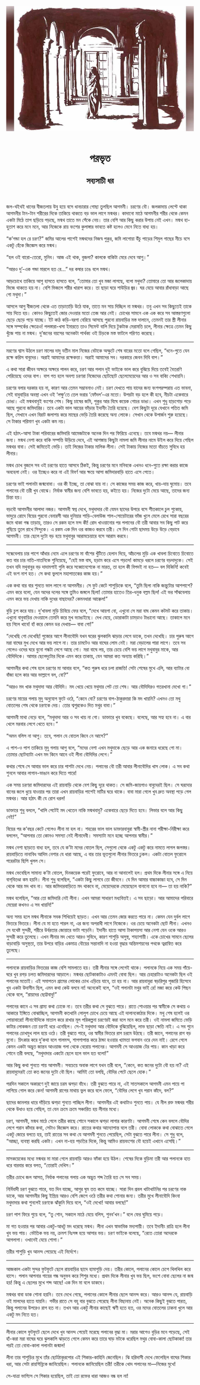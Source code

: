 <div align=center> <img src="../../metadata/images/rabibasariya/পরভৃত-সব্যসাচী-ধর.jpg" align="center"></div><br><h1 align=center>পরভৃত</h1>
<h2 align=center>সব্যসাচী ধর</h2><br>

জল-থইথই ধানের বীজতলায় উবু হয়ে বসে ধানচারার গোছা তুলছিল আগমনী। চরণের বৌ। জলকাদায় লেপ্টে থাকা আগমনীর টান-টান শরীরের দিকে তাকিয়ে থাকতে বড় ভাল লাগে মন্মথর। কাদানো মাঠে আগমনীর শরীর থেকে কেমন একটা মিঠে তাপ ছড়িয়ে পড়ছে, মন্মথ তাতে মন সেঁকে নেয়। তার বেশি আর কিছু করার উপায় নেই এখন। মন্মথ হা-হুতাশ করে মনে মনে, আর নিজেকে রায় বংশের কুলাঙ্গার ভাবতে কষ্ট হলেও মেনে নিতে বাধ্য হয়।

“ক’গন্ডা হল রে চরণ?" জমির আলের পাশেই মন্মথদের নিজস্ব পুকুর, জমি লাগোয়া উঁচু পাড়ের শিমুল গাছের নীচে বসে একটু হেঁকে জিজ্ঞেস করে মন্মথ।

“হল ওই বারো-তেরো, মুনিব। আজ এই থাক, বুজলা? কালকে বাকিটা মেরে দেবে আগু।”

“আরও দু’-এক গন্ডা মারলে
হত রে...” দর কষার ঢঙে বলে মন্মথ।

আড়চোখে তাকিয়ে আগু হাসতে হাসতে বলে, “তোমার তো খুব মজা লাগছে, বলো মথুদা? তোমারে তো আর জলেকাদায় ভিজে থাকতে হয় না। বেশি ভিজলে শরীর খারাপ করে। তা ছাড়া ঘরে শাউড়ির জ্বর। ঘর যেয়ে আবার রাঁধাবাড়া আছে গো মথুদা।”

আসলে আগু বীজতলা থেকে এত তাড়াতাড়ি উঠে যাক, তাতে মন সায় দিচ্ছিল না মন্মথর। তবু এখন সব কিছুতেই তাকে সায় দিতে হয়। কোনও কিছুতেই জোর দেওয়ার মতো তেজ আর নেই। চোখের সামনে এক এক করে সব আস্তরণগুলো ছেড়ে ছেড়ে পড়ে যাচ্ছে। ইট কাঠ কড়ি-বরগা বেরিয়ে আসছে পুরনো রায়বাড়ির মস্ত দালানে, তেমনই তার স্ত্রী লীনার সঙ্গে সম্পর্কের ক্ষেত্রেও! পলস্তারা-খসা ইমারতে তাও সিমেন্ট বালি দিয়ে টুকটাক মেরামতি চলে, লীনার ক্ষেত্রে তেমন কিছু খুঁজে পায় না মন্মথ। দু’জনের বয়সের অনেকটা পার্থক্য ওই চিড়কে মস্ত ফাটলে পরিণত করেছে।



*****

মরণের শ্বাস উঠলে চরণ মালের দাদু যতীন মাল নিজের বেটাকে অস্ফুটে শেষ বারের মতো বলে গেছিল, “ধনে-পুতে যেন রক্ষে করিস বাবুদের। অরাই আমাদের রক্ষেকত্তা। অরাই আমাদের সব। দরকারে জেবন দিবি বাপ।”

এ কথা সারা জীবন অক্ষরে অক্ষরে পালন করে, চরণ আর পলান দুই ভাইকে ভাল করে বুঝিয়ে দিয়ে তবেই বৈতরণি পেরিয়েছে ওদের বাপ। বাপ গত হলে অবশ্য চরণরা নিজেদের ছোটছোট ছেলেমেয়েদের আর ও সব বাক্যি শেখায়নি।

চরণের বলার দরকার হয় না, কারণ আর তেমন সম্ভাবনাও নেই। চরণ দেখতে পায় যাদের জন্য বংশপরম্পরায় এত ভাবনা, সেই বাবুবাড়ির অবস্থা এখন ওই ‘লম্ফু’তে তেল ভরার ‘ফোঁদল’-এর মতো। উপরটা বড় হলে কী হবে, নীচটা একেবারে চোঙা। এই মন্মথবাবুই বংশের শেষ। কিছু চাষের জমি, পুকুর আর বিঘে কয়েক গোচর ডাঙা। এখন শুধু হাড়গোড় পড়ে আছে পুরনো জমিদারির। তবে একটা ভাল আয়ের ভাঁড়ার ইদানীং তৈরি হয়েছে। বেশ কিছুটা দূরে যেখানে পতিত জমি ছিল, সেখানে এখন বিরাট জলাশয় করে মাছের ভেড়ি তৈরি করেছে অন্য লোকে। সেখান থেকে উপার্জন শুরু হয়েছে। সে টাকার পরিমাণ খুব একটা কম নয়।

এই হঠাৎ-আসা টাকা পরিবারের জমিদারি আমেজটাকে অনেক দিন পর ফিরিয়ে এনেছে। তবে মন্মথর নয়— লীনার জন্য। মন্মথ নেশা করে বাকি সম্পত্তি উড়িয়ে দেবে, এই আশঙ্কায় কিছুটা নামলা জমি লীনার নামে উইল করে দিয়ে গেছিল মন্মথর বাবা। সেই জমিতেই ভেড়ি। তাই লিজ়ের টাকার মালিক লীনা। সেই টাকায় নিজের মতো বাঁচতে সুবিধে হয় লীনার।

মন্মথ চোখ বুজলে সব ওই চরণের হাতে আসবে ঠিকই, কিন্তু চরণের মনে মনিবকে এখনও ধনে-পুতে রক্ষা করার কাজে অবহেলা নেই। ওর ইচ্ছেও করে না এই বিবর্ণ আর ক্ষয়ে আসা জমিদারবাড়ি হাতে এসে পেতে।

চরণের ভাই পলানটা জন্মবোবা। ওর কী ইচ্ছে, তা বোঝা যায় না। সে কাজের সময় কাজ করে, খায়-দায় ঘুমোয়। তবে পলানের বৌ তরী খুব বোঝে। নির্বাক স্বামীর জন্য বেশি ভাবতে হয়, কইতে হয়। নিজের দুটো মেয়ে আছে, তাদের জন্য চিন্তা হয়।

বড়বৌ আগমনীর আলাদা নজর। আগমনী স্বপ্ন দেখে, মথুদাদার বৌ যেমন ছাদের উপরে বসে শীতকালে চুল শুকোয়, ভাদুরে রোদে বিয়ের পুরনো বেনারসী আর দুনিয়ার শাড়ি-বেলাউজ শাল-সোয়েটারের ভাঁজ খুলে মেলে রেখে সারা বছরের জমে থাকা গন্ধ তাড়ায়, তারও সে রকম হলে মন্দ কী! রোদ খাওয়ানোর পর পলানের বৌ তরী আবার সব কিছু পাট করে গুছিয়ে তুলে রাখে সিন্দুকে। এ রকম এক দিন ওর কাজও করবে তরী। সে দিন গোটা ছাদময় উড়ে উড়ে বেড়াবে আগমনী। তার ছেলে দুটো বড় হয়ে মথুবাবুর আরামচেয়ারে বসে আরাম করবে।



*****

সন্ধেবেলায় চার পাশে আঁধার নেমে এলে চরণের মা বাঁশের খুঁটিতে হেলান দিয়ে, আঁচলের মুড়ি এক খাবলা চিবোতে চিবোতে কত বার চার নাতি-নাতনিকে শুনিয়েছে, “হেই মস্ত বাঘ, হড়াম করে এসে পড়লে! কামড়ে ধরলে চরণের বড়দাদুকে। সেই তখন যদি মথুবাবুর বড় দাদামশাই গুলি করে সব্বোনেশেকে না মারত, তা হলে কী বিপদই না হত— বল দিকিনি! কবেই এই বংশ নাশ হত। সে কথা ভুললে মহাপাতকের কাজ হয়।”

এক কথা বার বার শুনতে ভাল লাগে না আগমনীর। সে ফুট কেটে শাশুড়িকে বলে, “তুমি ছিলা নাকি জন্তুটোর আশপাশে? এমন করে বলো, যেন অদের দলের সঙ্গে তুমিও জঙ্গলে ছিলা! তোমার হাতেও তির-ধনুক বল্লম ছিল! এই ভর সাঁঝবেলায় এমন করে ভয় দেখায় নাকি দুধের বাছাদের? কেমনধারা আক্কেল!”

বুড়ি চুপ করে যায়। দু’খাবলা মুড়ি চিবিয়ে ফের বলে, “দেখে আয়গা বো, এখুনো সে মরা বাঘ কেমন কটমট করে তাকায়। এখুনো বাবুবাড়ির দেওয়ালে তেমনি করে মুখ ভ্যাঙাইছে। দেখ যেয়ে, ডোরাকাটা চামড়াও টাঙানো আছে। তাকালে মনে হয় গিলে খাবে! হাঁ করে কেমন ডর দেখায়— বাবা গো!”

“দেখেছি গো দেখেছি! পুজোর আগে লীনাবৌদি যখন ঘরের ঝুলকালি ঝাড়ার লেগে ডাকে, তখন দেখেছি। চার পুরুষ আগে মরা বাঘের মুখ দেখে আর ভয় লাগে না। তার চামটেও আর বাঘের লোম নেই। মরা বেড়ালের পারা লাগে। তবে সব গেলেও ওদের ঘরে বুনো গন্ধটা লেগে আছে গো। মরা বাঘে লয়, তার চেয়ে বেশি ভয় লাগে মথুবাবুর মাকে, আর বৌদিদিকে। আমার ছেলেদুটোর দিকে এমন করে তাকায়, যেন আমরা কত অন্যায় করিছি।”

আগমনীর কথা শেষ হলে চরণের মা আবার বলে, “কত পুরুষ ধরে চলা রাজত্তি! সেটা শেষের মুখে এলি, আর ব্যাটার বো বাঁজা হলে কার আর ভাল্লাগে বল, বো?”

“আরও মদ খাক মথুদাদা আর বৌদিদি। মদ খেয়ে খেয়ে মথুদার
পেট তো শেষ। আর বৌদিদিরও গতরখানা দেখো গা।”

চরণের মায়ের গলায় মৃদু অনুযোগ ফুটে ওঠে, “কেনে বো? চরণের বাপ-ঠাকুরদারা কি মদ খায়নি? এখনও তো মথু বোতলের শেষ থেকে চরণকে দেয়। তোর শ্বশুরকেও দিত মথুর বাবা।”

আগমনী মাথা নেড়ে বলে, “মথুদাদা আর ও সব খায় না গো। ডাক্তারে খুব বকেছে। বলেছে, আর সহ্য হবে না। এ বার খেলে মরবার লেগে খেতে হবে।”

“অমন বলিস না আগু। তবে, পলান যে বোতল কিনে নে আসে?”

এ পাশ-ও পাশ তাকিয়ে মৃদু গলায় আগু বলে, “মদের নেশা এখন মথুদাকে ছেড়ে আর এক জনারে ধরেছে গো মা। তোমার ছোটব্যাটা এখন মদ কিনে আনে ওই লীনা বৌদিদির লেগে।”

কথার শেষে সে আবার ভাল করে চার পাশটা দেখে নেয়। পলানের বৌ তরী আবার লীনাবৌদির খাস লোক। এ সব কথা শুনলে আবার লাগান-ভাঙান করে দিতে পারে!



এক সময় চরণরা জমিদারদের এই রায়বাড়ি থেকে বেশ কিছু দূরে থাকত। সে জমি-জায়গাও বাবুদেরই ছিল। সে ঘরদোর বানের জলে ধুয়ে যাওয়ার পর তারা এখন রায়বাড়ির পাশেই মাটির ঘরে থাকে। বাবা মারা গেলে খুব দ্রুত অবস্থা পড়ে গেল মন্মথর। আর হঠাৎ কী যে রোগ ধরল!

ডাক্তারে শুধু বললে, “খালি পেটেই মদ খেতেন নাকি মন্মথবাবু? একেবারে ছেড়ে দিতে হবে। লিভার বলে আর কিছু নেই!”

বিয়ের পর ক’বছর কেটে গেলেও লীনা মা হল না। শহরের ভাল ভাল ডাক্তারবাবুরা স্বামী-স্ত্রীর নানা পরীক্ষা-নিরীক্ষা করে বললেন, “আপনার তো কোনও সমস্যা নেই লীনাদেবী। সমস্যাটা মনে হচ্ছে আপনার স্বামীর।”

মন্মথ নেশা ছাড়তে বাধ্য হল, তবে যে ক’টা মদের বোতল ছিল, সেগুলো থেকে একটু একটু করে নামতে লাগল জলস্তর। রায়বাড়িতে নানাবিধ আদিম নেশার যে ধারা আছে, এ বার তার ভূতগুলো লীনার ভিতরে ঢুকল। একটা বোতল ফুরোলে পরেরটার ছিপি খুলল সে।

মন্মথ ভেবেছিল সামান্য ক’টা বোতল, দিনকয়েক পরেই ফুরোবে, আর না আনালেই হল। প্রথম দিকে লীনার সঙ্গে এ নিয়ে বাগ্‌বিতণ্ডা কম হয়নি। লীনা শুধু বলেছিল, “একটা কিছু লাগবে তো জীবনে। যে দিন আমার বাচ্চাকাচ্চা হবে, সে দিন থেকে আর মদ খাব না। আর জমিদারবাড়িতে মদ থাকবে না, মেয়েদেরকে মেয়েছেলে বানানো হবে না— তা হয় নাকি?”

মন্মথ বলেছিল, “আর তো জমিদারি নেই লীনা। এখন আমরা সাধারণ মধ্যবিত্তই। এ সব ছাড়ো। আর আমাদের পরিবারে মেয়েরা কখনও এ সব খায়নি!”

অন্য সময় হলে মন্মথ লীনাকে সবক শিখিয়েই ছাড়ত। এখন আর তেমন জোর করতে পারে না। কেমন যেন দুর্বল লাগে ভিতরে ভিতরে। লীনা যে মা হতে পারল না, এর জন্য অপরাধী লাগে নিজেকে। ওর চেয়ে অনেকটা ছোট লীনা। এখনও সে যথেষ্ট সুন্দরী, শরীরে উর্বরতার জোয়ারে ভাটা পড়েনি। ইদানীং হাতে আসা টাকাপয়সা আর নেশা যেন ওকে আরও সুন্দরী করে তুলেছে। এখন লীনার মদ খেতে আরও সুবিধে, কারণ শাশুড়ি অসুস্থ, শয্যাশায়ী। একে চোখের সামনে ছেলের বাড়াবাড়ি অসুস্থতা, তার উপরে বাড়ির একমাত্র বৌয়ের সন্তানাদি না হওয়া বৃদ্ধার অন্তিমশয়নের পথকে ত্বরান্বিত করে তুলেছে।



*****

পলানকে রায়বাড়ির ভিতরের কাজ বেশি সামলাতে হয়। তরী লীনার সঙ্গে লেগেই থাকে। পলানকে নিয়ে এক সময় গাঁয়ে-ঘরে খুব রগড় চলত জমিদারদের আড়ালে। মন্মথর ছোটকাকাটাও এমনই বোবা ছিল। আর চেহারাটাও অনেকটা ছিল ওই পলানের মতোই। এই সমাপতন গ্রামের লোকের চোখ এড়িয়ে যাবে, তা হয় না। আর রায়বাবুরা ষড়রিপুর পূজারি হিসেবে খুব একটা উদাসীন ছিল, এমন কথা কেউ বলবে না! অনেকেই বলে, “ওই পলানটা মথুর ভাই রে! মজা করে কেউ পিছন থেকে বলে, “রায়দের ছোট্টবাবু!”

পলানের কানে এ সব গ্রাম্য কথা ঢোকে না। তবে তরীর কথা সে বুঝতে পারে। রাতে শোওয়ার পর স্বামীকে সে কথায় ও আকারে ইঙ্গিতে বোঝাচ্ছিল, আগমনী কতখানি লোলুপ চোখে চেয়ে আছে এই দালানকোঠার দিকে। মথু শেষ হলেই ওর পোয়াবারো! লীনাবৌদিকে মাতাল করে রাখার মূল পরিকল্পনা চরণেরই করা বলে মনে করে তরী। ওই নামলা জমিতে ভেড়ি কাটার লোকজন তো চরণই ধরে এনেছিল। সে-ই মথুদাদা আর বৌদিকে বুঝিয়েছিল, লাভ ছাড়া ক্ষেতি নাই। এ সব শুনে পলানের চোখমুখ লাল হয়ে ওঠে। তরী বুঝতে পারে, ওর স্বামীর ভিতরে রাগ চরমে উঠছে। তরী জানে, পলানের রাগ বড় বুনো। চিৎকার করে দু’কথা বলে গালমন্দ, শাপশাপান্ত করে ঠান্ডা হওয়ার খ্যামতা ভগবান ওরে দেন নাই। রেগে গেলে কেমন একটা অদ্ভুত জান্তব আওয়াজ গলা থেকে বেরোয় পলানের। আগমনী সে আওয়াজ টের পায়। কান খাড়া করে শোনে তরী বলছে, “মথুদাদার একটো ছেলে হলে ভাল হত বলো!”

আর কিছু কথা শুনতে পায় আগমনী। সবচেয়ে অবাক লাগে যখন তরী বলে, “কেনে, কত জনের দুটো বৌ হয় না? এই রায়বাবুদেরই তো কত জনের দুটো বৌ ছিল। আমিই তো বলছি, বৌদির পেটে ছেলে হোক।”

পরদিন সকালে অকারণে দুই জায়ে চরম ঝগড়া বাঁধে। তরী বুঝতে পারে না, এই সাতসকালে আগমনী এমন পায়ে পা লাগিয়ে গোল করে কেন! আগমনী রাগের মাথায় ভুল করে বলে ফেলে, “বৌদির লেগে খুব পরান কাঁদে, বল?”

ছাদের জানলার ধারে দাঁড়িয়ে ঝগড়া শুনতে পাচ্ছিল লীনা। আগমনীর এই কথাটাও শুনতে পায়। যে নীল রক্ত মন্মথর শরীর থেকে উধাও হয়ে গেছিল, তা যেন ক্রমে ক্রমে সঞ্চারিত হয় লীনার মধ্যে।

চরণ, আগমনী, মন্মথ মাঠে গেলে তরীর কাছে শোনে সকালে ঝগড়া লাগার কারণটা। আগমনী শেষে কেন বললে বৌদির লেগে পরান কাঁদার কথা, সেটাও জিজ্ঞেস করে। রাতের কথার আদ্যোপান্ত বলে তরী। বোবা লোককে কথা বোঝাতে গেলে একটু জোরে বলতে হয়, তাই রাতের সব কথা যে আগমনী শুনতে পেয়েছিল, সেটা বুঝতে পারে লীনা। সে শুধু বলে, “আচ্ছা, ব্যবস্থা করছি একটা। এখন না-হয় পড়তির দিকে, কিন্তু আমিও রায়বংশের বৌ হয়েই এখানে এসেছি।”



*****

মাসকয়েকের মধ্যে মন্মথর মা মারা গেলে রায়বাড়ি আরও ফাঁকা হয়ে উঠল। শেষের দিকে বুড়িমা তরী আর পলানকে হাত ধরে বারবার করে বলত, “তোরাই দেখিস।”

তরীর চোখে জল আসত, নির্বাক পলানের গলায় এক অদ্ভুত শব্দ তৈরি হত সে সব সময়।

নির্বিবাদী চরণ বুঝতে পারে, যত দিন যাচ্ছে, আগুর ঘুম তত কমে যাচ্ছে। সারা দিন প্রবল খাটাখাটনির পর চরণের নাক ডাকে, আর আগমনীর কিছু ইন্দ্রিয় আরও বেশি জেগে ওঠে তরীর কথা শোনার জন্য। তরীর মুখে লীনাবৌদি কিংবা মথুদাদার কথা শুনলেই চরণকে ঝাঁকুনি দিয়ে বলে, “ওই দেখো! আবার বলছে!”

চরণ পাশ ফিরে শুয়ে বলে, “তু শোন, সকালে মাঠে যেয়ে বলিস, শুনব’খন।” বলে ফের ঘুমিয়ে পড়ে।



মা গত হওয়ার পর আবার একটু-আধটু মদ ধরেছে মন্মথ। লীনা এখন স্বাভাবিক মদ্যপায়ী। তবে ইদানীং রাত্রি হলে লীনা খুব ভয় পায়। ভৌতিক ভয় নয়, ক্রমশ নিঃসঙ্গ হয়ে আসার ভয়। চরণ ভাইকে বলেছে, “রেতে তোরা অদেরকে আগলাগা। ওখানেই যেয়ে শোগা।”

তরীর শাশুড়ি খুব আনন্দ পেয়েছে এই নির্দেশে।



*****

আজকাল একটা সুন্দর ফুটফুটে ছেলে রায়বাড়ির ছাদে হামাগুড়ি দেয়। তরীর কোলে, পলানের কোলে চেপে খিলখিল করে হাসে। পলান আপনার গায়ের গন্ধ অনুভব করে শিশুর মধ্যে। প্রথম দিকে লীনার খুব ভয় ছিল, বংশে বোবা ছেলের না জন্ম হয়! কিন্তু এ ছেলের মুখে শব্দ আছে! এক দিন মা বলে ডাকবে।

মন্মথর বাবা ডাক শোনা হয়নি। তবে দেখে গেছে, পলানের কোলে লীনার ছেলে আনন্দ করে। আরও আনন্দ যে, রায়বাড়ি ওই মালদের হাতে যায়নি। গভীর রাতে সে বহু বার বুঝতে পেরেছে লীনা বিছানায় নেই। অনেক কিছুই বুঝতে পারত, কিন্তু পলানের উপরেও রাগ হত না। তখন আর একটু লীনার কাছেই ঋণী হতে হত, ওর মদের বোতলের ঢাকনা খুলে আর একটু মদ নিতে হত।



*****

লীনার কোলে ফুটফুটে ছেলে দেখে খুব আনন্দ পেয়েই মরেছে পলানের বৃদ্ধা মা। মরার আগেও বুড়ির মনে পড়েছে, সেই হাঁ-করা মরা বাঘের ঘরে ঝুলকালি ঝাড়তে গেলে কেমন করে তারে ঘাড় মটকে ধরেছিল মথুর বোবা-কালা ছোটকাকা! তার পরই তো বোবা-কালা পলানটা জন্মাল!

লীনা তার শাশুড়ির মুখে তাঁর ছোটঠাকুরপোর এই শিকার-কাহিনি জেনেছিল। ঝি হরিদাসী দেখে ফেলেছিল বাঘের শিকার ধরা, আর সেটা রায়গিন্নিকে জানিয়েছিল। পলানকে জানিয়েছিল তরী! তরীকে খোদ পলানের মা—নিজের মুখে!

সে-যাত্রা ভাগ্যিস সে শিকার হয়েছিল, তাই তো রক্তের ধারা আজও বন্ধ হল না!



